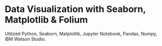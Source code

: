 # Data Visualization with Seaborn, Matplotlib & Folium
Utilized Python, Seaborn, Matplotlib, Jupyter Notebook, Pandas, Numpy, IBM Watson Studio.
